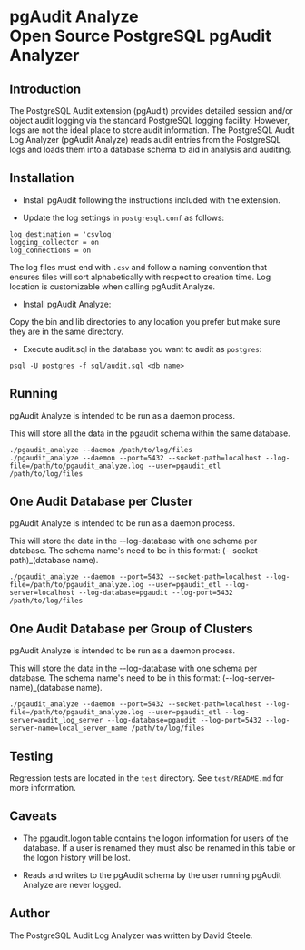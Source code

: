 # pgAudit Analyze <br/> Open Source PostgreSQL pgAudit Analyzer

## Introduction

The PostgreSQL Audit extension (pgAudit) provides detailed session and/or object audit logging via the standard PostgreSQL logging facility. However, logs are not the ideal place to store audit information. The PostgreSQL Audit Log Analyzer (pgAudit Analyze) reads audit entries from the PostgreSQL logs and loads them into a database schema to aid in analysis and auditing.

## Installation

* Install pgAudit following the instructions included with the extension.

* Update the log settings in `postgresql.conf` as follows:
```
log_destination = 'csvlog'
logging_collector = on
log_connections = on
```
The log files must end with `.csv` and follow a naming convention that ensures files will sort alphabetically with respect to creation time. Log location is customizable when calling pgAudit Analyze.

* Install pgAudit Analyze:

Copy the bin and lib directories to any location you prefer but make sure they are in the same directory.

* Execute audit.sql in the database you want to audit as `postgres`:
```
psql -U postgres -f sql/audit.sql <db name>
```

## Running

pgAudit Analyze is intended to be run as a daemon process.

This will store all the data in the pgaudit schema within the same database.
```
./pgaudit_analyze --daemon /path/to/log/files
./pgaudit_analyze --daemon --port=5432 --socket-path=localhost --log-file=/path/to/pgaudit_analyze.log --user=pgaudit_etl /path/to/log/files
```

## One Audit Database per Cluster

pgAudit Analyze is intended to be run as a daemon process.

This will store the data in the --log-database with one schema per database. The schema name's need to be in this format: (--socket-path)_(database name).
```
./pgaudit_analyze --daemon --port=5432 --socket-path=localhost --log-file=/path/to/pgaudit_analyze.log --user=pgaudit_etl --log-server=localhost --log-database=pgaudit --log-port=5432 /path/to/log/files
```

## One Audit Database per Group of Clusters

pgAudit Analyze is intended to be run as a daemon process.

This will store the data in the --log-database with one schema per database. The schema name's need to be in this format: (--log-server-name)_(database name).
```
./pgaudit_analyze --daemon --port=5432 --socket-path=localhost --log-file=/path/to/pgaudit_analyze.log --user=pgaudit_etl --log-server=audit_log_server --log-database=pgaudit --log-port=5432 --log-server-name=local_server_name /path/to/log/files
```

## Testing

Regression tests are located in the `test` directory. See `test/README.md` for more information.

## Caveats

* The pgaudit.logon table contains the logon information for users of the database. If a user is renamed they must also be renamed in this table or the logon history will be lost.

* Reads and writes to the pgAudit schema by the user running pgAudit Analyze are never logged.

## Author

The PostgreSQL Audit Log Analyzer was written by David Steele.
